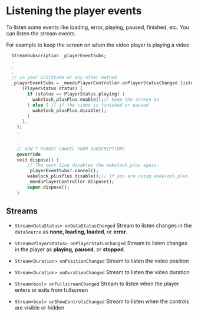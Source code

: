 # Listening the player events

To listen some events like loading, error, playing, paused, finished, etc. You can listen the stream events.

For example to keep the screen on when the video player is playing a video

```dart
  StreamSubscription _playerEventSubs;
  .
  .
  .
  // in your initState or any other method
  _playerEventSubs = _meeduPlayerController.onPlayerStatusChanged.listen(
      (PlayerStatus status) {
        if (status == PlayerStatus.playing) {
          wakelock_plusPlus.enable();// keep the screen on
        } else { // if the video is finished or paused
          wakelock_plusPlus.disable();
        }
      },
    );
    .
    .
    .
    // DON'T FORGET CANCEL YOUR SUBSCRIPTIONS
    @override
    void dispose() {
        // The next line disables the wakelock_plus again.
        _playerEventSubs?.cancel();
        wakelock_plusPlus.disable();// if you are using wakelock_plus
        _meeduPlayerController.dispose();
        super.dispose();
    }
```

## Streams

- `Stream<DataStatus> onDataStatusChanged`
  Stream to listen changes in the `dataSource` as **none, loading, loaded**, or **error**.

- `Stream<PlayerStatus> onPlayerStatusChanged`
  Stream to listen changes in the player as **playing, paused**, or **stopped**.

- `Stream<Duration> onPositionChanged`
  Stream to listen the video position

- `Stream<Duration> onDurationChanged`
  Stream to listen the video duration

- `Stream<bool> onFullscreenChanged`
  Stream to listen when the player enters or exits from fullscreen

- `Stream<bool> onShowControlsChanged`
  Stream to listen when the controls are visible or hidden
